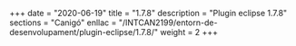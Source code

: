 +++
date        = "2020-06-19"
title       = "1.7.8"
description = "Plugin eclipse 1.7.8"
sections    = "Canigó"
enllac		= "/INTCAN2199/entorn-de-desenvolupament/plugin-eclipse/1.7.8/"
weight		= 2
+++
